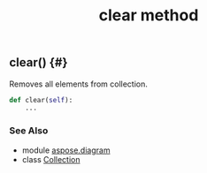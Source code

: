 ﻿---
title: clear method
second_title: Aspose.Diagram for Python via .NET API References
description: 
type: docs
weight: 20
url: /python-net/aspose.diagram/collection/clear/
is_root: false
---

## clear() {#}

Removes all elements from collection.



```python
def clear(self):
    ...
```





### See Also
* module [aspose.diagram](../../)
* class [Collection](/diagram/python-net/aspose.diagram/collection)
